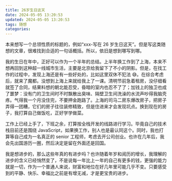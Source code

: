 ```yaml
---
title: 26岁生日这天
date: 2024-05-05 13:20:53
updated: 2024-05-05 13:20:53
tags: 随想
categories:
---
```


本来想写一个总领性质的标题的，例如“xxx-写在 26 岁生日这天”。但是写这类随想的文章，很难找到合适的一句话概括。所以，依旧是想到哪写到哪。

我的生日在年中，正好可以作为一个半年的总结。上半年换工作到了上海，本来不想再回到这种超一线城市生活，主要是北京给我留下了不小的阴影。但是，在找工作的过程中，发现上海还是有一些好处的，比如这里双休不犯法 😅。在综合考虑后，就来了魔都。没想到上海上来就给我上了一课。清明节前急着租房，没仔细看就签了合同，结果料想的朝北能忍受，昏暗的室内也忍不了了；加钱上的独卫也成了噩梦：没有门的卫生间时不时飘散出臭味、隔壁卫生间洗澡的水流声吵得我脑壳疼。气得我一个月没住完，不要押金跑路了。上海的司马二房东爆改房子，把房子弄得一团糟，它们的房子往往装修精致，但是住进来才会发现坑点。换到现在的房子，我打算自己做饭吃，正好学学做菜。

工作上已经上手了，下班之余，打算按全栈开发的线路进行学习。毕竟自己的技术栈目前还是围绕 JavaScript，如果换工作，别人也是最认同这个。同时，我也打算等自己成为一名真正的 senior 工程师，考虑去开公司创业。也许在几年后，我会先出国游历一圈，然后决定是留在外面还是回国。

我是想进步的，那么这些年真的有进步吗？也许随着年岁和阅历的增长，我理解的进步的含义已经悄然变了，不是说每一年比上一年的自己有更多的钱，更强的能力就是一切，作为一个普通人来说，财富和地位在好几年里可能几乎不变。只要感受到的平静、快乐、幸福比之前是有增无减，才是更宝贵的进步。
